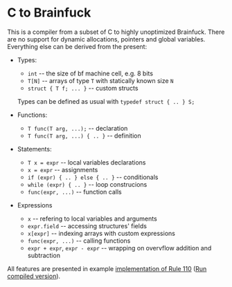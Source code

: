 # C to Brainfuck

This is a compiler from a subset of C to highly unoptimized Brainfuck. There are no support for dynamic allocations, pointers and global variables. Everything else can be derived from the present:
- Types: 
  - `int` -- the size of bf machine cell, e.g. 8 bits
  - `T[N]` -- arrays of type `T` with statically known size `N`
  - `struct { T f; ... }` -- custom structs

  Types can be defined as usual with `typedef struct { .. } S;`
- Functions:
  - `T func(T arg, ...);` -- declaration
  - `T func(T arg, ...) { .. }` -- definition
- Statements:
  - `T x = expr` -- local variables declarations
  - `x = expr` -- assignments
  - `if (expr) { .. } else { .. }` -- conditionals
  - `while (expr) { .. }` -- loop construcions
  - `func(expr, ...)` -- function calls
- Expressions
  - `x` -- refering to local variables and arguments
  - `expr.field` -- accessing structures' fields
  - `x[expr]` -- indexing arrays with custom expressions
  - `func(expr, ...)` -- calling functions
  - `expr + expr`, `expr - expr` -- wrapping on overvflow addition and subtraction

All features are presented in example [implementation of Rule 110](./examples/rule110.c) ([Run compiled version](https://copy.sh/brainfuck/?file=https://raw.githubusercontent.com/iliayar/cbf/refs/heads/master/examples/rule110.bf)).
